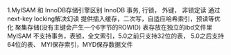 1.MyISAM 和 InnoDB存储引擎区别
InnoDB
事务, 行锁， 外键， 非锁定读
通过next-key locking解决幻读
提供插入缓存，二次写，自适应哈希索引，预读等优化
聚集存储(没有主键会产生一个6字节的ROWID)
表存放在独立的ibd文件里
MyISAM
不支持事务，表锁，全文索引，5.0之前只支持32位的表，
5.0之后支持64位的表、
MYI保存索引，MYD保存数据文件